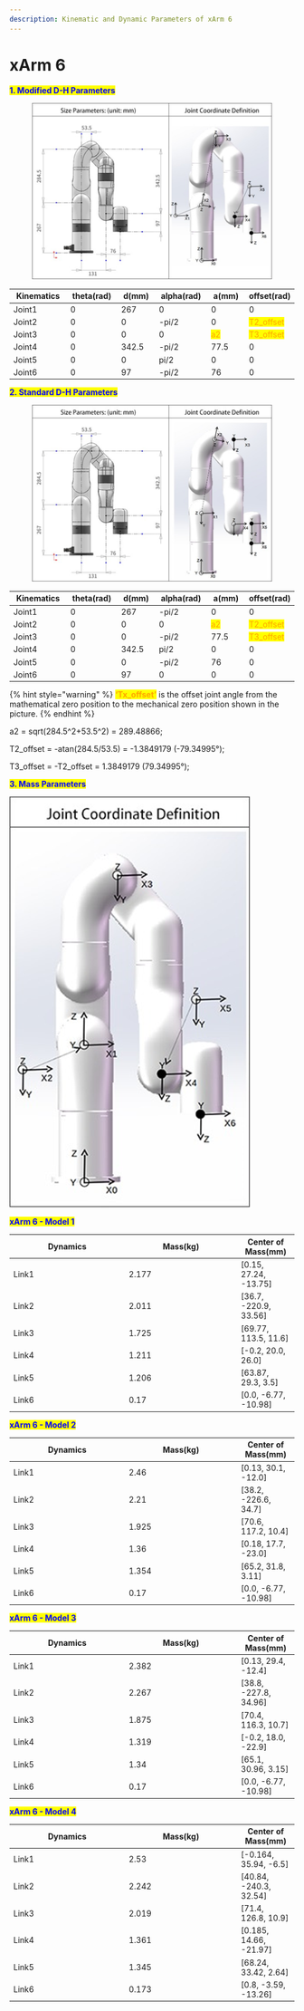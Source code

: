 ```yaml
---
description: Kinematic and Dynamic Parameters of xArm 6
---
```


# xArm 6

<mark style="color:blue;">**1. Modified D-H Parameters**</mark>

<figure><img src="../../../.gitbook/assets/image (42).png" alt=""><figcaption></figcaption></figure>

<table><thead><tr><th width="147.33333333333331">Kinematics</th><th width="117">theta(rad)</th><th width="99">d(mm)</th><th width="123">alpha(rad)</th><th width="104">a(mm)</th><th>offset(rad)</th></tr></thead><tbody><tr><td>Joint1</td><td>0</td><td>267</td><td>0</td><td>0</td><td>0</td></tr><tr><td>Joint2</td><td>0</td><td>0</td><td>-pi/2</td><td>0</td><td><mark style="color:orange;">T2_offset</mark></td></tr><tr><td>Joint3</td><td>0</td><td>0</td><td>0</td><td><mark style="color:orange;">a2</mark></td><td><mark style="color:orange;">T3_offset</mark></td></tr><tr><td>Joint4</td><td>0</td><td>342.5</td><td>-pi/2</td><td>77.5</td><td>0</td></tr><tr><td>Joint5</td><td>0</td><td>0</td><td>pi/2</td><td>0</td><td>0</td></tr><tr><td>Joint6</td><td>0</td><td>97</td><td>-pi/2</td><td>76</td><td>0</td></tr></tbody></table>

<mark style="color:blue;">**2. Standard D-H Parameters**</mark>

<figure><img src="../../../.gitbook/assets/image (43).png" alt=""><figcaption></figcaption></figure>

<table><thead><tr><th width="147.33333333333331">Kinematics</th><th width="117">theta(rad)</th><th width="99">d(mm)</th><th width="123">alpha(rad)</th><th width="104">a(mm)</th><th>offset(rad)</th></tr></thead><tbody><tr><td>Joint1</td><td>0</td><td>267</td><td>-pi/2</td><td>0</td><td>0</td></tr><tr><td>Joint2</td><td>0</td><td>0</td><td>0</td><td><mark style="color:orange;">a2</mark></td><td><mark style="color:orange;">T2_offset</mark></td></tr><tr><td>Joint3</td><td>0</td><td>0</td><td>-pi/2</td><td>77.5</td><td><mark style="color:orange;">T3_offset</mark></td></tr><tr><td>Joint4</td><td>0</td><td>342.5</td><td>pi/2</td><td>0</td><td>0</td></tr><tr><td>Joint5</td><td>0</td><td>0</td><td>-pi/2</td><td>76</td><td>0</td></tr><tr><td>Joint6</td><td>0</td><td>97</td><td>0</td><td>0</td><td>0</td></tr></tbody></table>

{% hint style="warning" %}
<mark style="color:orange;">**‘Tx\_offset’**</mark> is the offset joint angle from the mathematical zero position to the mechanical zero position shown in the picture.
{% endhint %}

a2 = sqrt(284.5^2+53.5^2) = 289.48866;

T2\_offset = -atan(284.5/53.5) = -1.3849179 (-79.34995°);

T3\_offset = -T2\_offset = 1.3849179 (79.34995°);



<mark style="color:blue;">**3. Mass Parameters**</mark>

![](<../../../.gitbook/assets/image (44).png>)

<mark style="color:blue;">**xArm 6 - Model 1**</mark>

<table><thead><tr><th width="190">Dynamics</th><th width="184.33333333333331">Mass(kg)</th><th>Center of Mass(mm)</th></tr></thead><tbody><tr><td>Link1</td><td>2.177</td><td>[0.15, 27.24, -13.75]</td></tr><tr><td>Link2</td><td>2.011</td><td>[36.7, -220.9, 33.56]</td></tr><tr><td>Link3</td><td>1.725</td><td>[69.77, 113.5, 11.6]</td></tr><tr><td>Link4</td><td>1.211</td><td>[-0.2, 20.0, 26.0]</td></tr><tr><td>Link5</td><td>1.206</td><td>[63.87, 29.3, 3.5]</td></tr><tr><td>Link6</td><td>0.17</td><td>[0.0, -6.77, -10.98]</td></tr></tbody></table>

<mark style="color:blue;">**xArm 6 - Model 2**</mark>

<table><thead><tr><th width="190">Dynamics</th><th width="184.33333333333331">Mass(kg)</th><th>Center of Mass(mm)</th></tr></thead><tbody><tr><td>Link1</td><td>2.46</td><td>[0.13, 30.1, -12.0]</td></tr><tr><td>Link2</td><td>2.21</td><td>[38.2, -226.6, 34.7]</td></tr><tr><td>Link3</td><td>1.925</td><td>[70.6, 117.2, 10.4]</td></tr><tr><td>Link4</td><td>1.36</td><td>[0.18, 17.7, -23.0]</td></tr><tr><td>Link5</td><td>1.354</td><td>[65.2, 31.8, 3.11]</td></tr><tr><td>Link6</td><td>0.17</td><td>[0.0, -6.77, -10.98]</td></tr></tbody></table>

<mark style="color:blue;">**xArm 6 - Model 3**</mark>

<table><thead><tr><th width="190">Dynamics</th><th width="184.33333333333331">Mass(kg)</th><th>Center of Mass(mm)</th></tr></thead><tbody><tr><td>Link1</td><td>2.382</td><td>[0.13, 29.4, -12.4]</td></tr><tr><td>Link2</td><td>2.267</td><td>[38.8, -227.8, 34.96]</td></tr><tr><td>Link3</td><td>1.875</td><td>[70.4, 116.3, 10.7]</td></tr><tr><td>Link4</td><td>1.319</td><td>[-0.2, 18.0, -22.9]</td></tr><tr><td>Link5</td><td>1.34</td><td>[65.1, 30.96, 3.15]</td></tr><tr><td>Link6</td><td>0.17</td><td>[0.0, -6.77, -10.98]</td></tr></tbody></table>

<mark style="color:blue;">**xArm 6 - Model 4**</mark>

<table><thead><tr><th width="190">Dynamics</th><th width="184.33333333333331">Mass(kg)</th><th>Center of Mass(mm)</th></tr></thead><tbody><tr><td>Link1</td><td>2.53</td><td>[-0.164, 35.94, -6.5]</td></tr><tr><td>Link2</td><td>2.242</td><td>[40.84, -240.3, 32.54]</td></tr><tr><td>Link3</td><td>2.019</td><td>[71.4, 126.8, 10.9]</td></tr><tr><td>Link4</td><td>1.361</td><td>[0.185, 14.66, -21.97]</td></tr><tr><td>Link5</td><td>1.345</td><td>[68.24, 33.42, 2.64]</td></tr><tr><td>Link6</td><td>0.173</td><td>[0.8, -3.59, -13.26]</td></tr></tbody></table>
